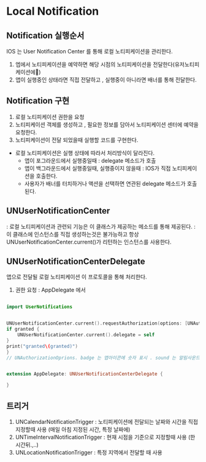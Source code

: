 # Local Notification

## Notification 실행순서

IOS 는 User Notification Center 를 통해 로컬 노티피케이션을 관리한다.

1. 엡에서 노티피케이션을 예약하면 해당 시점의 노티피케이션을 전달한다(유저노티피케이션에)
2. 앱이 실행중인 상태라면 직접 전달하고 , 실행중이 아니라면 배너를 통해 전달한다.

## Notification 구현

1. 로컬 노티피케이션 권한을 요청
2. 노티피케이션 객체를 생성하고 , 필요한 정보를 담아서 노티피케이션 센터에 예약을 요청한다.
3. 노티피케이션이 전달 되었을때 실행할 코드를 구현한다.

- 로컬 노티피케이션은 실행 상태에 따라서 처리방식이 달라진다.
  - 앱이 포그라운드에서 실행중일때 : delegate 메소드가 호출
  - 앱이 백그라운드에서 실행중일때, 실행중이지 않을때 : IOS가 직접 노티피케이션을 호출한다.
  - 사용자가 배너를 터치하거나 액션을 선택하면 연관된 delegate 메소드가 호출된다.

## UNUserNotificationCenter

: 로컬 노티피케이션과 관련되 기능은 이 클래스가 제공하는 메소드를 통해 제공된다.
: 이 클래스에 인스턴스를 직접 생성하는것은 불가능하고 항상 UNUserNotificationCenter.current()가 리턴하는 인스턴스를 사용한다.

## UNUserNotificationCenterDelegate

앱으로 전달될 로컬 노티피케이션 이 프로토콜을 통해 처리한다.

1. 권한 요청 : AppDelegate 에서

```swift

import UserNotifications


UNUserNotificationCenter.current().requestAuthorization(options: [UNAuthorizationOprions.badge, .sound, .alert]), completionHandler: {(granted, error) in
if granted {
	UNUserNotificationCenter.current().delegate = self
}
print("granted\(granted)")
}
// UNAuthorizationOprions. badge 는 앱아이콘에 숫자 표시 . sound 는 알림사운드 재생 , alert 는 배너를 통해


extension AppDelegate: UNUserNotificationCenterDelegate {

}


```

## 트리거

1. UNCalendarNotificationTrigger : 노티피케이션에 전달되는 날짜와 시간을 직접 지정할때 사용 (매일 아침 지정된 시간, 특정 날짜에)
2. UNTimeIntervalNotificationTrigger : 현재 시점을 기준으로 지정할때 사용 (한시간뒤.,..)
3. UNLocationNotificationTrigger : 특정 지역에서 전달할 때 사용
